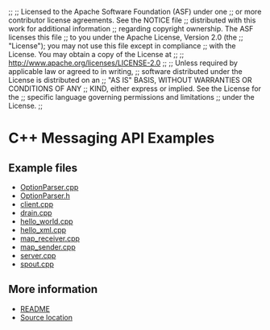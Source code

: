 ;;
;; Licensed to the Apache Software Foundation (ASF) under one
;; or more contributor license agreements.  See the NOTICE file
;; distributed with this work for additional information
;; regarding copyright ownership.  The ASF licenses this file
;; to you under the Apache License, Version 2.0 (the
;; "License"); you may not use this file except in compliance
;; with the License.  You may obtain a copy of the License at
;; 
;;   http://www.apache.org/licenses/LICENSE-2.0
;; 
;; Unless required by applicable law or agreed to in writing,
;; software distributed under the License is distributed on an
;; "AS IS" BASIS, WITHOUT WARRANTIES OR CONDITIONS OF ANY
;; KIND, either express or implied.  See the License for the
;; specific language governing permissions and limitations
;; under the License.
;;


# C++ Messaging API Examples

## Example files

 - [OptionParser.cpp](OptionParser.cpp.html)
 - [OptionParser.h](OptionParser.h.html)
 - [client.cpp](client.cpp.html)
 - [drain.cpp](drain.cpp.html)
 - [hello_world.cpp](hello_world.cpp.html)
 - [hello_xml.cpp](hello_xml.cpp.html)
 - [map_receiver.cpp](map_receiver.cpp.html)
 - [map_sender.cpp](map_sender.cpp.html)
 - [server.cpp](server.cpp.html)
 - [spout.cpp](spout.cpp.html)

## More information

 - [README](http://svn.apache.org/repos/asf/qpid/tags/0.20/qpid/cpp/examples/README.txt)
 - [Source location](http://svn.apache.org/repos/asf/qpid/tags/0.20/qpid/cpp/examples/messaging)
